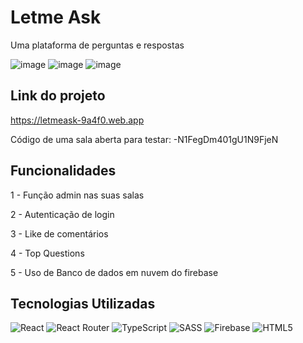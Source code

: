 # Letme Ask

Uma plataforma de perguntas e respostas

![image](https://user-images.githubusercontent.com/18178688/166744231-f9dd8fc0-1d3d-4546-86e8-34dd118c2e46.png)
![image](https://user-images.githubusercontent.com/18178688/166744332-b6f702cf-20ad-4b41-8a21-81cf7d925516.png)
![image](https://user-images.githubusercontent.com/18178688/166744799-2160d60e-40e2-4423-a80e-0777e898cf98.png)

## Link do projeto

https://letmeask-9a4f0.web.app

Código de uma sala aberta para testar: -N1FegDm401gU1N9FjeN

## Funcionalidades

1 - Função admin nas suas salas

2 - Autenticação de login

3 - Like de comentários

4 - Top Questions

5 - Uso de Banco de dados em nuvem do firebase

## Tecnologias Utilizadas

![React](https://img.shields.io/badge/react-%2320232a.svg?style=for-the-badge&logo=react&logoColor=%2361DAFB)
![React Router](https://img.shields.io/badge/React_Router-CA4245?style=for-the-badge&logo=react-router&logoColor=white)
![TypeScript](https://img.shields.io/badge/typescript-%23007ACC.svg?style=for-the-badge&logo=typescript&logoColor=white)
![SASS](https://img.shields.io/badge/SASS-hotpink.svg?style=for-the-badge&logo=SASS&logoColor=white)
![Firebase](https://img.shields.io/badge/firebase-%23039BE5.svg?style=for-the-badge&logo=firebase)
![HTML5](https://img.shields.io/badge/html5-%23E34F26.svg?style=for-the-badge&logo=html5&logoColor=white)
